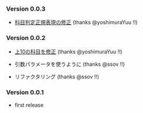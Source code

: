 ### Version 0.0.3

* [科目判定正規表現の修正](https://github.com/rkmathi/quads/issues/7) (thanks @yoshimuraYuu !!)


### Version 0.0.2

* [上10の科目を修正](https://github.com/rkmathi/quads/issues/4) (thanks @yoshimuraYuu !!)

* 引数パラメータを使うように (thanks @ssov !!)

* リファクタリング (thanks @ssov !!)


### Version 0.0.1

* first release

